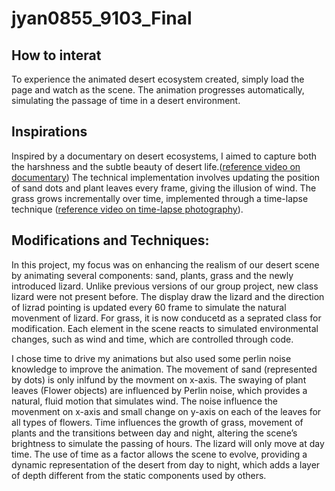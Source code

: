 # jyan0855_9103_Final

## How to interat

To experience the animated desert ecosystem created, simply load the page and watch as the scene. The animation progresses automatically, simulating the passage of time in a desert environment. 

## Inspirations 

Inspired by a documentary on desert ecosystems, I aimed to capture both the harshness and the subtle beauty of desert life.([reference video on documentary](https://www.youtube.com/watch?v=SgFbEQp_muo)) The technical implementation involves updating the position of sand dots and plant leaves every frame, giving the illusion of wind. The grass grows incrementally over time, implemented through a time-lapse technique ([reference video on time-lapse photography](https://www.youtube.com/watch?v=9Q5cwMhb_JU)).

## Modifications and Techniques:

In this project, my focus was on enhancing the realism of our desert scene by animating several components: sand, plants, grass and the newly introduced lizard. Unlike previous versions of our group project, new class lizard were not present before. The display draw the lizard and the direction of lizrad pointing is updated every 60 frame to simulate the natural movenment of lizard. For grass, it is now conducetd as a seprated class for modification. Each element in the scene reacts to simulated environmental changes, such as wind and time, which are controlled through code.

I chose time to drive my animations but also used some perlin noise knowledge to improve the animation. The movement of sand (represented by dots) is only inlfund by the movment on x-axis. The swaying of plant leaves (Flower objects) are influenced by Perlin noise, which provides a natural, fluid motion that simulates wind. The noise influence the movenment on x-axis and small change on y-axis on each of the leaves for all types of flowers. 
Time influences the growth of grass, movement of plants and the transitions between day and night, altering the scene’s brightness to simulate the passing of hours. The lizard will only move at day time. The use of time as a factor allows the scene to evolve, providing a dynamic representation of the desert from day to night, which adds a layer of depth different from the static components used by others.

